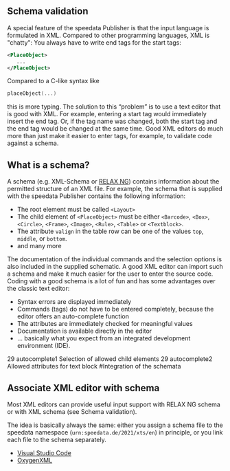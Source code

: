 ## Schema validation

A special feature of the speedata Publisher is that the input language is formulated in XML. Compared to other programming languages, XML is "chatty": You always have to write end tags for the start tags:

~~~xml
<PlaceObject>
   ...
</PlaceObject>
~~~

Compared to a C-like syntax like

~~~go
placeObject(...)
~~~


this is more typing. The solution to this “problem” is to use a text editor that is good with XML.
For example, entering a start tag would immediately insert the end tag.
Or, if the tag name was changed, both the start tag and the end tag would be changed at the same time.
Good XML editors do much more than just make it easier to enter tags, for example, to validate code against a schema.

## What is a schema?

A schema (e.g. XML-Schema or [RELAX NG](https://de.wikipedia.org/wiki/RELAX_NG)) contains information about the permitted structure of an XML file. For example, the schema that is supplied with the speedata Publisher contains the following information:

*  The root element must be called `<Layout>`
*  The child element of `<PlaceObject>` must be either `<Barcode>`, `<Box>`, `<Circle>`, `<Frame>`, `<Image>`, `<Rule>`, `<Table>` or `<Textblock>`.
* The attribute `valign` in the table row can be one of the values `top`, `middle`, or `bottom`.
*  and many more


The documentation of the individual commands and the selection options is also included in the supplied schematic.
A good XML editor can import such a schema and make it much easier for the user to enter the source code.
Coding with a good schema is a lot of fun and has some advantages over the classic text editor:

* Syntax errors are displayed immediately
* Commands (tags) do not have to be entered completely, because the editor offers an auto-complete function
* The attributes are immediately checked for meaningful values
* Documentation is available directly in the editor
* ... basically what you expect from an integrated development environment (IDE).

29 autocomplete1
Selection of allowed child elements
29 autocomplete2
Allowed attributes for text block
#Integration of the schemata

## Associate XML editor with schema

Most XML editors can provide useful input support with RELAX NG schema or with XML schema (see Schema validation).

The idea is basically always the same: either you assign a schema file to the speedata namespace (`urn:speedata.de/2021/xts/en`) in principle, or you link each file to the schema separately.

* [Visual Studio Code](vscode.md)
* [OxygenXML](oxygenxml.md)
